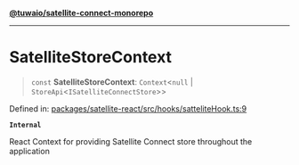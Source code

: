 [**@tuwaio/satellite-connect-monorepo**](../../../README.md)

***

# SatelliteStoreContext

> `const` **SatelliteStoreContext**: `Context`\<`null` \| `StoreApi`\<`ISatelliteConnectStore`\>\>

Defined in: [packages/satellite-react/src/hooks/satteliteHook.ts:9](https://github.com/TuwaIO/satellite-connect/blob/706b20808c34d7d74f549c8152769ae1efc5be7f/packages/satellite-react/src/hooks/satteliteHook.ts#L9)

**`Internal`**

React Context for providing Satellite Connect store throughout the application
